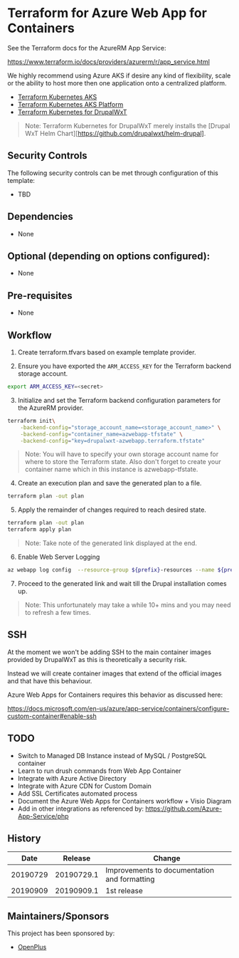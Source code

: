 # Terraform for Azure Web App for Containers

See the Terraform docs for the AzureRM App Service:

https://www.terraform.io/docs/providers/azurerm/r/app_service.html

We highly recommend using Azure AKS if desire any kind of flexibility, scale or the ability to host more then one application onto a centralized platform.

* [Terraform Kubernetes AKS](https://github.com/canada-ca-terraform-modules/terraform-kubernetes-aks)
* [Terraform Kubernetes AKS Platform](https://github.com/canada-ca-terraform-modules/terraform-kubernetes-aks-platform)
* [Terraform Kubernetes for DrupalWxT](https://github.com/drupalwxt/terraform-kubernetes-drupalwxt)

> Note: Terraform Kubernetes for DrupalWxT merely installs the [Drupal WxT Helm Chart][https://github.com/drupalwxt/helm-drupal].

## Security Controls

The following security controls can be met through configuration of this template:

* TBD

## Dependencies

* None

## Optional (depending on options configured):

* None

## Pre-requisites

* None

## Workflow

1. Create terraform.tfvars based on example template provider.

2. Ensure you have exported the `ARM_ACCESS_KEY` for the Terraform backend storage account.

```sh
export ARM_ACCESS_KEY=<secret>
```

3. Initialize and set the Terraform backend configuration parameters for the AzureRM provider.

```sh
terraform init\
    -backend-config="storage_account_name=<storage_account_name>" \
    -backend-config="container_name=azwebapp-tfstate" \
    -backend-config="key=drupalwxt-azwebapp.terraform.tfstate"
```

> Note: You will have to specify your own storage account name for where to store the Terraform state. Also don't forget to create your container name which in this instance is azwebapp-tfstate.

4. Create an execution plan and save the generated plan to a file.

```sh
terraform plan -out plan
```

5. Apply the remainder of changes required to reach desired state.

```sh
terraform plan -out plan
terraform apply plan
```

> Note: Take note of the generated link displayed at the end.

6. Enable Web Server Logging

```sh
az webapp log config  --resource-group ${prefix}-resources --name ${prefix}-appservice --web-server-logging filesystem
```

7. Proceed to the generated link and wait till the Drupal installation comes up.

> Note: This unfortunately may take a while 10+ mins and you may need to refresh a few times.

## SSH

At the moment we won't be adding SSH to the main container images provided by DrupalWxT as this is theoretically a security risk.

Instead we will create container images that extend of the official images and that have this behaviour.

Azure Web Apps for Containers requires this behavior as discussed here:

https://docs.microsoft.com/en-us/azure/app-service/containers/configure-custom-container#enable-ssh

## TODO

* Switch to Managed DB Instance instead of MySQL / PostgreSQL container
* Learn to run drush commands from Web App Container
* Integrate with Azure Active Directory
* Integrate with Azure CDN for Custom Domain
* Add SSL Certificates automated process
* Document the Azure Web Apps for Containers workflow + Visio Diagram
* Add in other integrations as referenced by: https://github.com/Azure-App-Service/php

## History

| Date     | Release    | Change                                                     |
| -------- | ---------- | ---------------------------------------------------------- |
| 20190729 | 20190729.1 | Improvements to documentation and formatting               |
| 20190909 | 20190909.1 | 1st release                                                |

## Maintainers/Sponsors

This project has been sponsored by:

* [OpenPlus](https://openplus.ca)